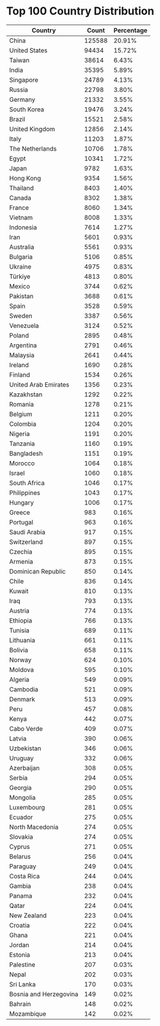 # Top 100 Country Distribution
| Country | Count | Percentage |
|----|----|----|
| China | 125588 | 20.91% |
| United States | 94434 | 15.72% |
| Taiwan | 38614 | 6.43% |
| India | 35395 | 5.89% |
| Singapore | 24789 | 4.13% |
| Russia | 22798 | 3.80% |
| Germany | 21332 | 3.55% |
| South Korea | 19476 | 3.24% |
| Brazil | 15521 | 2.58% |
| United Kingdom | 12856 | 2.14% |
| Italy | 11203 | 1.87% |
| The Netherlands | 10706 | 1.78% |
| Egypt | 10341 | 1.72% |
| Japan | 9782 | 1.63% |
| Hong Kong | 9354 | 1.56% |
| Thailand | 8403 | 1.40% |
| Canada | 8302 | 1.38% |
| France | 8060 | 1.34% |
| Vietnam | 8008 | 1.33% |
| Indonesia | 7614 | 1.27% |
| Iran | 5601 | 0.93% |
| Australia | 5561 | 0.93% |
| Bulgaria | 5106 | 0.85% |
| Ukraine | 4975 | 0.83% |
| Türkiye | 4813 | 0.80% |
| Mexico | 3744 | 0.62% |
| Pakistan | 3688 | 0.61% |
| Spain | 3528 | 0.59% |
| Sweden | 3387 | 0.56% |
| Venezuela | 3124 | 0.52% |
| Poland | 2895 | 0.48% |
| Argentina | 2791 | 0.46% |
| Malaysia | 2641 | 0.44% |
| Ireland | 1690 | 0.28% |
| Finland | 1534 | 0.26% |
| United Arab Emirates | 1356 | 0.23% |
| Kazakhstan | 1292 | 0.22% |
| Romania | 1278 | 0.21% |
| Belgium | 1211 | 0.20% |
| Colombia | 1204 | 0.20% |
| Nigeria | 1191 | 0.20% |
| Tanzania | 1160 | 0.19% |
| Bangladesh | 1151 | 0.19% |
| Morocco | 1064 | 0.18% |
| Israel | 1060 | 0.18% |
| South Africa | 1046 | 0.17% |
| Philippines | 1043 | 0.17% |
| Hungary | 1006 | 0.17% |
| Greece | 983 | 0.16% |
| Portugal | 963 | 0.16% |
| Saudi Arabia | 917 | 0.15% |
| Switzerland | 897 | 0.15% |
| Czechia | 895 | 0.15% |
| Armenia | 873 | 0.15% |
| Dominican Republic | 850 | 0.14% |
| Chile | 836 | 0.14% |
| Kuwait | 810 | 0.13% |
| Iraq | 793 | 0.13% |
| Austria | 774 | 0.13% |
| Ethiopia | 766 | 0.13% |
| Tunisia | 689 | 0.11% |
| Lithuania | 661 | 0.11% |
| Bolivia | 658 | 0.11% |
| Norway | 624 | 0.10% |
| Moldova | 595 | 0.10% |
| Algeria | 549 | 0.09% |
| Cambodia | 521 | 0.09% |
| Denmark | 513 | 0.09% |
| Peru | 457 | 0.08% |
| Kenya | 442 | 0.07% |
| Cabo Verde | 409 | 0.07% |
| Latvia | 390 | 0.06% |
| Uzbekistan | 346 | 0.06% |
| Uruguay | 332 | 0.06% |
| Azerbaijan | 308 | 0.05% |
| Serbia | 294 | 0.05% |
| Georgia | 290 | 0.05% |
| Mongolia | 285 | 0.05% |
| Luxembourg | 281 | 0.05% |
| Ecuador | 275 | 0.05% |
| North Macedonia | 274 | 0.05% |
| Slovakia | 274 | 0.05% |
| Cyprus | 271 | 0.05% |
| Belarus | 256 | 0.04% |
| Paraguay | 249 | 0.04% |
| Costa Rica | 244 | 0.04% |
| Gambia | 238 | 0.04% |
| Panama | 232 | 0.04% |
| Qatar | 224 | 0.04% |
| New Zealand | 223 | 0.04% |
| Croatia | 222 | 0.04% |
| Ghana | 221 | 0.04% |
| Jordan | 214 | 0.04% |
| Estonia | 213 | 0.04% |
| Palestine | 207 | 0.03% |
| Nepal | 202 | 0.03% |
| Sri Lanka | 170 | 0.03% |
| Bosnia and Herzegovina | 149 | 0.02% |
| Bahrain | 148 | 0.02% |
| Mozambique | 142 | 0.02% |
